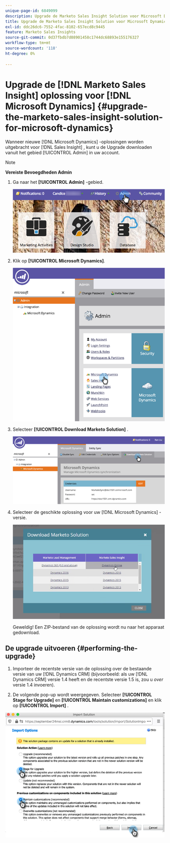 ```yaml
---
unique-page-id: 6849099
description: Upgrade de Marketo Sales Insight Solution voor Microsoft Dynamics - Marketo Docs - Productdocumentatie
title: Upgrade de Marketo Sales Insight Solution voor Microsoft Dynamics
exl-id: ddc26dc6-7552-4fac-8102-657ecd8c9445
feature: Marketo Sales Insights
source-git-commit: 0d37fbdb7d08901458c1744dc68893e155176327
workflow-type: tm+mt
source-wordcount: '118'
ht-degree: 0%

---
```


# Upgrade de [!DNL Marketo Sales Insight] oplossing voor [!DNL Microsoft Dynamics] {#upgrade-the-marketo-sales-insight-solution-for-microsoft-dynamics}

Wanneer nieuwe [!DNL Microsoft Dynamics] -oplossingen worden uitgebracht voor [!DNL Sales Insight] , kunt u de Upgrade downloaden vanuit het gebied [!UICONTROL Admin] in uw account.

>[!NOTE]
>
>**Vereiste Bevoegdheden Admin**

1. Ga naar het **[!UICONTROL Admin]** -gebied.

   ![](assets/upgrade-the-marketo-sales-insight-solution-for-microsoft-dynamics-1.png)

1. Klik op **[!UICONTROL Microsoft Dynamics]**.

   ![](assets/upgrade-the-marketo-sales-insight-solution-for-microsoft-dynamics-2.png)

1. Selecteer **[!UICONTROL Download Marketo Solution]** .

   ![](assets/upgrade-the-marketo-sales-insight-solution-for-microsoft-dynamics-3.png)

1. Selecteer de geschikte oplossing voor uw [!DNL Microsoft Dynamics] -versie.

   ![](assets/upgrade-the-marketo-sales-insight-solution-for-microsoft-dynamics-4.png)

   Geweldig! Een ZIP-bestand van de oplossing wordt nu naar het apparaat gedownload.

## De upgrade uitvoeren {#performing-the-upgrade}

1. Importeer de recentste versie van de oplossing over de bestaande versie van uw [!DNL Dynamics CRM] (bijvoorbeeld: als uw [!DNL Dynamics CRM] versie 1.4 heeft en de recentste versie 1.5 is, zou u _over_ versie 1.4 invoeren).

2. De volgende pop-up wordt weergegeven. Selecteer **[!UICONTROL Stage for Upgrade]** en **[!UICONTROL Maintain customizations]** en klik op **[!UICONTROL Import]** .

![](assets/upgrade-the-marketo-sales-insight-solution-for-microsoft-dynamics-5.png)
